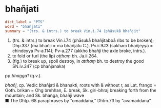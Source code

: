 # bhañjati

``` toml
dict_label = "PTS"
word = "bhañjati"
summary = "(trs. & intrs.) to break Vin.i.74 (phāsukā bhañjit"
```

1. (trs. & intrs.) to break Vin.i.74 (phāsukā bhañjitabbā ribs to be broken); Dhp.337 (mā bhañji = mā bhañjatu C.). Pv.ii.9#3 (sākhaṃ bhañjeyya = chindeyya Pv\-a.114); Pv\-a.277 (akkho bhañji the axle broke, intrs.).
2. to fold or furl (the lip) *oṭṭhaṃ* bh. Ja.ii.264.
3. (fig.) to break up, spoil destroy, in *atthaṃ* bh. to destroy the good SN.iv.347 (cp bhañjanaka)

pp *bhagga1* (q.v.).

*bhañj*, cp. Vedic bhañjati & bhanakti, roots with & without r, as Lat. frango = Goth. brikan = Ohg brehhan, E. break, Sk. giri\-bhraj breaking forth from the mountain; and Sk. bhanga, bhañji wave  
■ The Dhtp. 68 paraphrases by “omaddana,” Dhtm.73 by “avamaddana”

